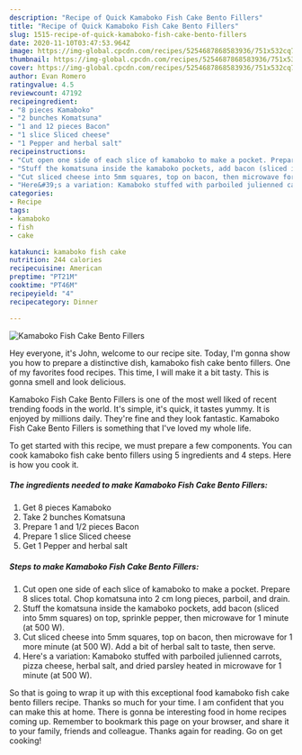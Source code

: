 ```yaml
---
description: "Recipe of Quick Kamaboko Fish Cake Bento Fillers"
title: "Recipe of Quick Kamaboko Fish Cake Bento Fillers"
slug: 1515-recipe-of-quick-kamaboko-fish-cake-bento-fillers
date: 2020-11-10T03:47:53.964Z
image: https://img-global.cpcdn.com/recipes/5254687868583936/751x532cq70/kamaboko-fish-cake-bento-fillers-recipe-main-photo.jpg
thumbnail: https://img-global.cpcdn.com/recipes/5254687868583936/751x532cq70/kamaboko-fish-cake-bento-fillers-recipe-main-photo.jpg
cover: https://img-global.cpcdn.com/recipes/5254687868583936/751x532cq70/kamaboko-fish-cake-bento-fillers-recipe-main-photo.jpg
author: Evan Romero
ratingvalue: 4.5
reviewcount: 47192
recipeingredient:
- "8 pieces Kamaboko"
- "2 bunches Komatsuna"
- "1 and 12 pieces Bacon"
- "1 slice Sliced cheese"
- "1 Pepper and herbal salt"
recipeinstructions:
- "Cut open one side of each slice of kamaboko to make a pocket. Prepare 8 slices total. Chop komatsuna into 2 cm long pieces, parboil, and drain."
- "Stuff the komatsuna inside the kamaboko pockets, add bacon (sliced into 5mm squares) on top, sprinkle pepper, then microwave for 1 minute (at 500 W)."
- "Cut sliced cheese into 5mm squares, top on bacon, then microwave for 1 more minute (at 500 W). Add a bit of herbal salt to taste, then serve."
- "Here&#39;s a variation: Kamaboko stuffed with parboiled julienned carrots, pizza cheese, herbal salt, and dried parsley heated in microwave for 1 minute (at 500 W)."
categories:
- Recipe
tags:
- kamaboko
- fish
- cake

katakunci: kamaboko fish cake 
nutrition: 244 calories
recipecuisine: American
preptime: "PT21M"
cooktime: "PT46M"
recipeyield: "4"
recipecategory: Dinner

---
```



![Kamaboko Fish Cake Bento Fillers](https://img-global.cpcdn.com/recipes/5254687868583936/751x532cq70/kamaboko-fish-cake-bento-fillers-recipe-main-photo.jpg)

Hey everyone, it's John, welcome to our recipe site. Today, I'm gonna show you how to prepare a distinctive dish, kamaboko fish cake bento fillers. One of my favorites food recipes. This time, I will make it a bit tasty. This is gonna smell and look delicious.

Kamaboko Fish Cake Bento Fillers is one of the most well liked of recent trending foods in the world. It's simple, it's quick, it tastes yummy. It is enjoyed by millions daily. They're fine and they look fantastic. Kamaboko Fish Cake Bento Fillers is something that I've loved my whole life.




To get started with this recipe, we must prepare a few components. You can cook kamaboko fish cake bento fillers using 5 ingredients and 4 steps. Here is how you cook it.

<!--inarticleads1-->

##### The ingredients needed to make Kamaboko Fish Cake Bento Fillers:

1. Get 8 pieces Kamaboko
1. Take 2 bunches Komatsuna
1. Prepare 1 and 1/2 pieces Bacon
1. Prepare 1 slice Sliced cheese
1. Get 1 Pepper and herbal salt




<!--inarticleads2-->

##### Steps to make Kamaboko Fish Cake Bento Fillers:

1. Cut open one side of each slice of kamaboko to make a pocket. Prepare 8 slices total. Chop komatsuna into 2 cm long pieces, parboil, and drain.
1. Stuff the komatsuna inside the kamaboko pockets, add bacon (sliced into 5mm squares) on top, sprinkle pepper, then microwave for 1 minute (at 500 W).
1. Cut sliced cheese into 5mm squares, top on bacon, then microwave for 1 more minute (at 500 W). Add a bit of herbal salt to taste, then serve.
1. Here&#39;s a variation: Kamaboko stuffed with parboiled julienned carrots, pizza cheese, herbal salt, and dried parsley heated in microwave for 1 minute (at 500 W).




So that is going to wrap it up with this exceptional food kamaboko fish cake bento fillers recipe. Thanks so much for your time. I am confident that you can make this at home. There is gonna be interesting food in home recipes coming up. Remember to bookmark this page on your browser, and share it to your family, friends and colleague. Thanks again for reading. Go on get cooking!
